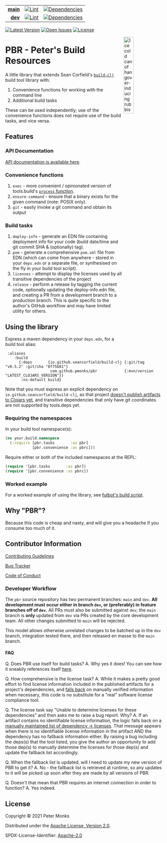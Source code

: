 | | | |
|---:|:---:|:---:|
| [**main**](https://github.com/pmonks/pbr/tree/main) | [![Lint](https://github.com/pmonks/pbr/workflows/lint/badge.svg?branch=main)](https://github.com/pmonks/pbr/actions?query=workflow%3Alint) | [![Dependencies](https://github.com/pmonks/pbr/workflows/dependencies/badge.svg?branch=main)](https://github.com/pmonks/pbr/actions?query=workflow%3Adependencies) |
| [**dev**](https://github.com/pmonks/pbr/tree/dev)  | [![Lint](https://github.com/pmonks/pbr/workflows/lint/badge.svg?branch=dev)](https://github.com/pmonks/pbr/actions?query=workflow%3Alint) | [![Dependencies](https://github.com/pmonks/pbr/workflows/dependencies/badge.svg?branch=dev)](https://github.com/pmonks/pbr/actions?query=workflow%3Adependencies) |

[![Latest Version](https://img.shields.io/clojars/v/com.github.pmonks/pbr)](https://clojars.org/com.github.pmonks/pbr/) [![Open Issues](https://img.shields.io/github/issues/pmonks/discljord-utils.svg)](https://github.com/pmonks/pbr/issues) [![License](https://img.shields.io/github/license/pmonks/discljord-utils.svg)](https://github.com/pmonks/pbr/blob/main/LICENSE)


<img alt="Ice cold can of hangover-inducing rubbish beer" align="right" width="25%" src="https://pabstblueribbon.com/wp-content/uploads/2020/10/pbr-org.png">

# PBR - Peter's Build Resources

A little library that extends Sean Corfield's [`build-clj`](https://github.com/IGJoshua/discljord) build tool library with:

1. Convenience functions for working with the command line
2. Additional build tasks

These can be used independently; use of the convenience functions does not require use of the build tasks, and vice versa.

## Features

### API Documentation

[API documentation is available here](https://pmonks.github.io/pbr/).

### Convenience functions 

1. `exec` - more convenient / opinionated version of tools.build's [`process` function](https://clojure.github.io/tools.build/clojure.tools.build.api.html#var-process).
2. `ensure-command` - ensure that a binary exists for the given command (note: POSIX only).
3. `git` - easily invoke a git command and obtain its output

### Build tasks

1. `deploy-info` - generate an EDN file containing deployment info for your code (build date/time and git commit SHA & (optionally) tag).
2. `pom` - generate a comprehensive `pom.xml` file from EDN (which can come from anywhere - stored in your `deps.edn` or a separate file, or synthesised on the fly in your build tool script).
3. `licenses` - attempt to display the licenses used by all transitive dependencies of the project
4. `release` - perform a release by tagging the current code, optionally updating the deploy-info.edn file, and creating a PR from a development branch to a production branch. This is quite specific to the author's GitHub workflow and may have limited utility for others.

## Using the library

Express a maven dependency in your `deps.edn`, for a build tool alias:

```edn
 :aliases
    :build
      {:deps       {io.github.seancorfield/build-clj {:git/tag     "v0.5.2" :git/sha "8f75b81"}
                    com.github.pmonks/pbr            {:mvn/version "LATEST_CLOJARS_VERSION"}}
       :ns-default build}
```

Note that you must express an explicit dependency on `io.github.seancorfield/build-clj`, as that project [doesn't publish artifacts to Clojars yet](https://github.com/seancorfield/build-clj/issues/11), and transitive dependencies that only have git coordinates are not supported by tools.deps yet.

### Requiring the namespaces

In your build tool namespace(s):

```clojure
(ns your.build.namespace
  (:require [pbr.tasks       :as pbr]
            [pbr.convenience :as pbrc]))
```

Require either or both of the included namespaces at the REPL:

```clojure
(require '[pbr.tasks       :as pbr])
(require '[pbr.convenience :as pbrc])
```

### Worked example

For a worked example of using the library, see [futbot's build script](https://github.com/pmonks/futbot/blob/main/build.clj).

## Why "PBR"?

Because this code is cheap and nasty, and will give you a headache if you consume too much of it.

## Contributor Information

[Contributing Guidelines](https://github.com/pmonks/pbr/blob/main/.github/CONTRIBUTING.md)

[Bug Tracker](https://github.com/pmonks/pbr/issues)

[Code of Conduct](https://github.com/pmonks/pbr/blob/main/.github/CODE_OF_CONDUCT.md)

### Developer Workflow

The `pbr` source repository has two permanent branches: `main` and `dev`.  **All development must occur either in branch `dev`, or (preferably) in feature branches off of `dev`.**  All PRs must also be submitted against `dev`; the `main` branch is **only** updated from `dev` via PRs created by the core development team.  All other changes submitted to `main` will be rejected.

This model allows otherwise unrelated changes to be batched up in the `dev` branch, integration tested there, and then released en masse to the `main` branch.

#### FAQ

Q. Does PBR use itself for build tasks?
A. Why yes it does!  You can see how it sneakily references itself [here](https://github.com/pmonks/pbr/blob/main/deps.edn#L31).

Q. How comprehensive is the license task?
A. While it makes a pretty good effort to find license information included in the published artifacts for a project's dependencies, and [falls back](https://github.com/pmonks/pbr/blob/data/fallbacks.edn) on manually verified information when necessary, this code is no substitute for a "real" software license compliance tool.

Q. The license task say "Unable to determine licenses for these dependencies" and then asks me to raise a bug report. Why?
A. If an artifact contains no identifiable license information, the logic falls back on a [manually maintained list of dependency -> licenses](https://github.com/pmonks/pbr/blob/data/fallbacks.edn).  That message appears when there is no identifiable license information in the artifact AND the dependency has no fallback information either.  By raising a bug including the deps(s) that the tool listed, you give the author an opportunity to add those dep(s) to manually determine the licenses for those dep(s) and update the fallback list accordingly.

Q. When the fallback list is updated, will I need to update my new version of PBR to get it?
A. No - the fallback list is retrieved at runtime, so any updates to it will be picked up soon after they are made by all versions of PBR.

Q. Doesn't that mean that PBR requires an internet connection in order to function?
A. Yes indeed.

## License

Copyright © 2021 Peter Monks

Distributed under the [Apache License, Version 2.0](http://www.apache.org/licenses/LICENSE-2.0).

SPDX-License-Identifier: [Apache-2.0](https://spdx.org/licenses/Apache-2.0)
